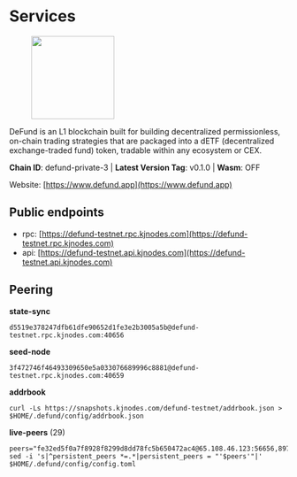 # Services

<figure><img src="https://raw.githubusercontent.com/kj89/testnet_manuals/main/pingpub/logos/defund.png" width="150" alt=""><figcaption></figcaption></figure>

DeFund is an L1 blockchain built for building decentralized permissionless,  on-chain trading strategies that are packaged into a dETF (decentralized  exchange-traded fund) token, tradable within any ecosystem or CEX.

**Chain ID**: defund-private-3 | **Latest Version Tag**: v0.1.0 | **Wasm**: OFF

Website: [https://www.defund.app](https://www.defund.app)


## Public endpoints

* rpc: [https://defund-testnet.rpc.kjnodes.com](https://defund-testnet.rpc.kjnodes.com)
* api: [https://defund-testnet.api.kjnodes.com](https://defund-testnet.api.kjnodes.com)

## Peering

**state-sync**

```
d5519e378247dfb61dfe90652d1fe3e2b3005a5b@defund-testnet.rpc.kjnodes.com:40656
```

**seed-node**

```
3f472746f46493309650e5a033076689996c8881@defund-testnet.rpc.kjnodes.com:40659
```

**addrbook**
```
curl -Ls https://snapshots.kjnodes.com/defund-testnet/addrbook.json > $HOME/.defund/config/addrbook.json
```

**live-peers** (29)
```
peers="fe32ed5f0a7f8928f8299d8dd78fc5b650472ac4@65.108.46.123:56656,897e47992933105fd3c466021eaa347225edc5b2@45.147.199.48:26656,75e38d35a430a9c1ac65249db3d4cab245159a8b@144.91.97.124:26656,e73a8c70a1e55c4ee14874c659a9084773ea56ed@168.119.227.28:36656,50ab3cea5a763fed15f18dff1f35a503f88994b2@193.203.203.27:26656,20151f8b15d6f3ad670f5bfc1c747de72e96fb3f@194.180.176.128:26656,d04084623a4ec44fd91d46f07ba2e2d1d0638dd4@141.95.23.183:26656,9ae365f1c4a2b95c95fdcaa92db4a4f5a655ef1f@5.161.108.72:26656,409d5422d6934b0dedfd3347e078b67aac691120@45.147.199.185:26656,2d67fa34c0ecf8742f3efa7823271569dbe635b9@91.194.11.245:26656,328a8e2173b0fd3083829e6e0fd55cbc5d51083d@217.13.223.167:26656,606f26956b8387de65010b6fe74cc06b5989c5de@178.63.8.245:60656,3441bf28387afc7d9b6e7a754c3ed37f21006859@5.161.134.231:26656,2b14bde73df424ddc56fe940ff546e6c88c8e5fa@185.63.191.143:26656,921b1d0508697bbcc985900930c8da3cf5de0510@188.40.122.98:26656,bad21eb0dd7d2002912acc42a89b66a0deb44a03@65.21.134.202:26576,b5f48558fd70799ae123bd879ce12205478be379@135.125.180.36:20756,7831e762e13c2cb99236b59f5513bf1f8d16d036@88.99.3.158:10356,c7d10d48cd7723f1ed661d20baa3ffba3e7a8b80@104.193.254.108:40656,b1e1758323425265c1db42b0fbaa7ab80612a582@38.242.207.15:40656,29ac18dffb64164b849b8ec9a29e0d3c32faa86b@62.171.183.6:26656,2c4ddd8d4af5405618098648864d1d9975024aa3@95.216.173.157:26656,ad6dbf9a584643cb986b81a06efe425623e48df6@65.109.84.215:36656,d5519e378247dfb61dfe90652d1fe3e2b3005a5b@65.109.68.190:40656,83902507559b71918fbeeb54ccb31411917c219d@135.181.25.153:26656,ef4cac7e5813a753239239e297efcabc03a07fbb@194.180.176.125:26656,fdb34ea011301410cf6231307287df27befe7049@85.114.142.242:46656,25d9dc04057628c83a3fe2406af9f1882e3ecf61@45.147.199.62:26656,156eb5692a8ea7252ea58fecf82781fc23a6f29e@109.123.246.107:26656"
sed -i 's|^persistent_peers *=.*|persistent_peers = "'$peers'"|' $HOME/.defund/config/config.toml
```

